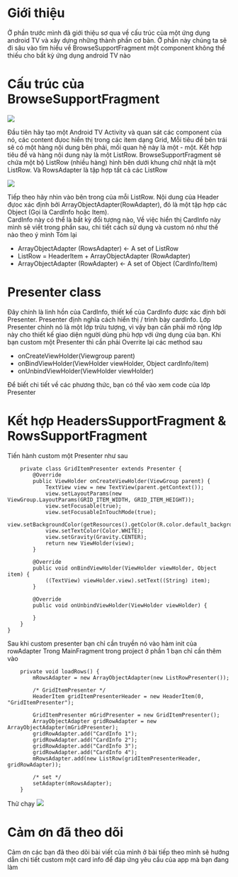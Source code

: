 # Giới thiệu
Ở phần trước mình đã giới thiệu sơ qua về cấu trúc của một ứng dụng android TV và xây dựng những thành phần cơ bản. Ở phần này chúng ta sẽ đi sâu vào tìm hiểu về BrowseSupportFragment một component không thể thiếu cho bất kỳ ứng dụng android TV nào

# Cấu trúc của BrowseSupportFragment
![](https://images.viblo.asia/1108c272-504c-48a8-8979-6558bb78b116.png)

Đầu tiên hãy tạo một Android TV Activity và quan sát các component của nó, các content đựoc hiển thị trong các item dạng Grid, Mỗi tiêu đề bên trái sẽ có một hàng nội dung bên phải, mối quan hệ này là một - một. Kết hợp tiêu đề và hàng nội dung này là một ListRow. BrowseSupportFragment sẽ chứa một bộ ListRow (nhiều hàng) hình bên dưới khung chữ nhật là một ListRow. Và RowsAdapter là tập hợp tất cả các ListRow

![](https://images.viblo.asia/3e095116-1f61-4d8b-83f1-5a920ca41700.png)

Tiếp theo hãy nhìn vào bên trong của mỗi ListRow.  Nội dung của Header đựoc xác định bởi ArrayObjectAdapter(RowAdapter), đó là một tập hợp các Object  (Gọi là CardInfo hoặc Item).  
CardInfo này có thể là bất kỳ đối tượng nào, Về việc hiển thị CardInfo này mình sẽ viết trong phần sau, chi tiết cách sử dụng và custom nó như thế nào theo ý mình
Tóm lại 

-  ArrayObjectAdapter (RowsAdapter) ← A set of ListRow
- ListRow = HeaderItem + ArrayObjectAdapter (RowAdapter)
- ArrayObjectAdapter (RowAdapter) ← A set of Object (CardInfo/Item) 

# Presenter class
Đây chính là linh hồn của CardInfo, thiết kế của CardInfo được xác định bởi Presenter. Presenter định nghĩa cách hiển thị / trình bày cardInfo. Lớp Presenter chính nó là một lớp trừu tượng, vì vậy bạn cần phải mở rộng lớp này cho thiết kế giao diện người dùng phù hợp với ứng dụng của bạn.
Khi bạn custom một Presenter thì cần phải Overrite lại các method sau
- onCreateViewHolder(Viewgroup parent)
- onBindViewHolder(ViewHolder viewHolder, Object cardInfo/item)
- onUnbindViewHolder(ViewHolder viewHolder)

Để biết chi tiết về các phương thức, bạn có thể vào xem code của lớp Presenter
# Kết hợp HeadersSupportFragment & RowsSupportFragment
Tiến hành custom một Presenter như sau
```
    private class GridItemPresenter extends Presenter {
        @Override
        public ViewHolder onCreateViewHolder(ViewGroup parent) {
            TextView view = new TextView(parent.getContext());
            view.setLayoutParams(new ViewGroup.LayoutParams(GRID_ITEM_WIDTH, GRID_ITEM_HEIGHT));
            view.setFocusable(true);
            view.setFocusableInTouchMode(true);
            view.setBackgroundColor(getResources().getColor(R.color.default_background));
            view.setTextColor(Color.WHITE);
            view.setGravity(Gravity.CENTER);
            return new ViewHolder(view);
        }
 
        @Override
        public void onBindViewHolder(ViewHolder viewHolder, Object item) {
            ((TextView) viewHolder.view).setText((String) item);
        }
 
        @Override
        public void onUnbindViewHolder(ViewHolder viewHolder) {
 
        }
    }
}
```
Sau khi custom presenter bạn chỉ cần truyền nó vào hàm init của rowAdapter
Trong MainFragment trong project ở phần 1 bạn chỉ cần thêm vào
```
    private void loadRows() {
        mRowsAdapter = new ArrayObjectAdapter(new ListRowPresenter());
 
        /* GridItemPresenter */
        HeaderItem gridItemPresenterHeader = new HeaderItem(0, "GridItemPresenter");
 
        GridItemPresenter mGridPresenter = new GridItemPresenter();
        ArrayObjectAdapter gridRowAdapter = new ArrayObjectAdapter(mGridPresenter);
        gridRowAdapter.add("CardInfo 1");
        gridRowAdapter.add("CardInfo 2");
        gridRowAdapter.add("CardInfo 3");
        gridRowAdapter.add("CardInfo 4");
        mRowsAdapter.add(new ListRow(gridItemPresenterHeader, gridRowAdapter));
 
        /* set */
        setAdapter(mRowsAdapter);
    }
```
Thử chạy
![](https://images.viblo.asia/bafd4a91-a015-4dd6-b0c2-0e4235815e3e.png)
# Cảm ơn đã theo dõi
Cảm ơn các bạn đã theo dõi bài viết của mình ở bài tiếp theo mình sẽ hướng dẫn chi tiết custom một card info để đáp ứng yêu cầu của app mà bạn đang làm